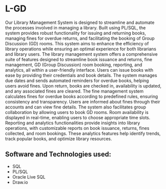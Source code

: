 # L-GD
Our Library Management System is designed to streamline and automate the processes involved in managing
a library. Built using PL/SQL, the system provides robust functionality for issuing and returning books,
managing fines for overdue returns, and facilitating the booking of Group Discussion (GD) rooms. This
system aims to enhance the efficiency of library operations while ensuring an optimal experience for both
librarians and library users.
The library management system offers a comprehensive suite of features designed to streamline book issuance
and returns, fine management, GD (Group Discussion) room booking, reporting, and analytics, all within
a user-friendly interface. Users can issue books with ease by providing their credentials and book details.
The system manages due dates and sends automated reminders for overdue books, helping users avoid fines.
Upon return, books are checked in, availability is updated, and any associated fines are cleared. The fine
management system calculates fines for overdue books according to predefined rules, ensuring consistency
and transparency. Users are informed about fines through their accounts and can view fine details.
The system also facilitates group collaboration by allowing users to book GD rooms. Room availability
is displayed in real-time, enabling users to choose appropriate time slots. Reporting and analytics functionalities
provide insights into library operations, with customizable reports on book issuance, returns,
fines collected, and room bookings. These analytics features help identify trends, track popular books, and
optimize library resources.

## Software and Technologies used:
-  SQL
-  PL/SQL
-  Oracle Live SQL
-  Draw.io
